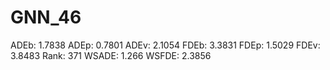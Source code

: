 # GNN_46

ADEb: 1.7838
ADEp: 0.7801
ADEv: 2.1054
FDEb: 3.3831
FDEp: 1.5029
FDEv: 3.8483
Rank: 371
WSADE: 1.266
WSFDE: 2.3856